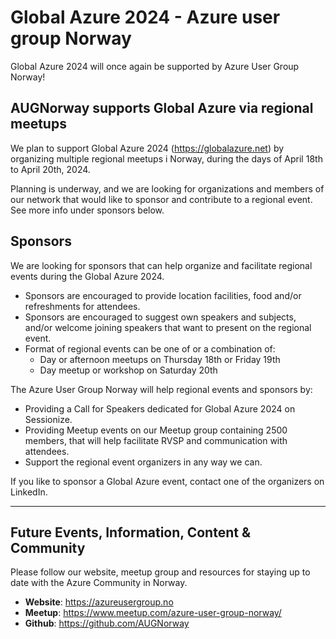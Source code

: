 # Global Azure 2024 - Azure user group Norway

Global Azure 2024 will once again be supported by Azure User Group Norway!

## AUGNorway supports Global Azure via regional meetups

We plan to support Global Azure 2024 (https://globalazure.net) by organizing multiple regional meetups i Norway, during the days of April 18th to April 20th, 2024.

Planning is underway, and we are looking for organizations and members of our network that would like to sponsor and contribute to a regional event. See more info under sponsors below.

## Sponsors

We are looking for sponsors that can help organize and facilitate regional events during the Global Azure 2024.

* Sponsors are encouraged to provide location facilities, food and/or refreshments for attendees.
* Sponsors are encouraged to suggest own speakers and subjects, and/or welcome joining speakers that want to present on the regional event.
* Format of regional events can be one of or a combination of:
  * Day or afternoon meetups on Thursday 18th or Friday 19th
  * Day meetup or workshop on Saturday 20th

The Azure User Group Norway will help regional events and sponsors by:

* Providing a Call for Speakers dedicated for Global Azure 2024 on Sessionize.
* Providing Meetup events on our Meetup group containing 2500 members, that will help facilitate RVSP and communication with attendees.
* Support the regional event organizers in any way we can.

If you like to sponsor a Global Azure event, contact one of the organizers on LinkedIn.

-------------------------------------------------

## Future Events, Information, Content & Community

Please follow our website, meetup group and resources for staying up to date with the Azure Community in Norway.

* **Website**: https://azureusergroup.no
* **Meetup**: https://www.meetup.com/azure-user-group-norway/
* **Github**: https://github.com/AUGNorway